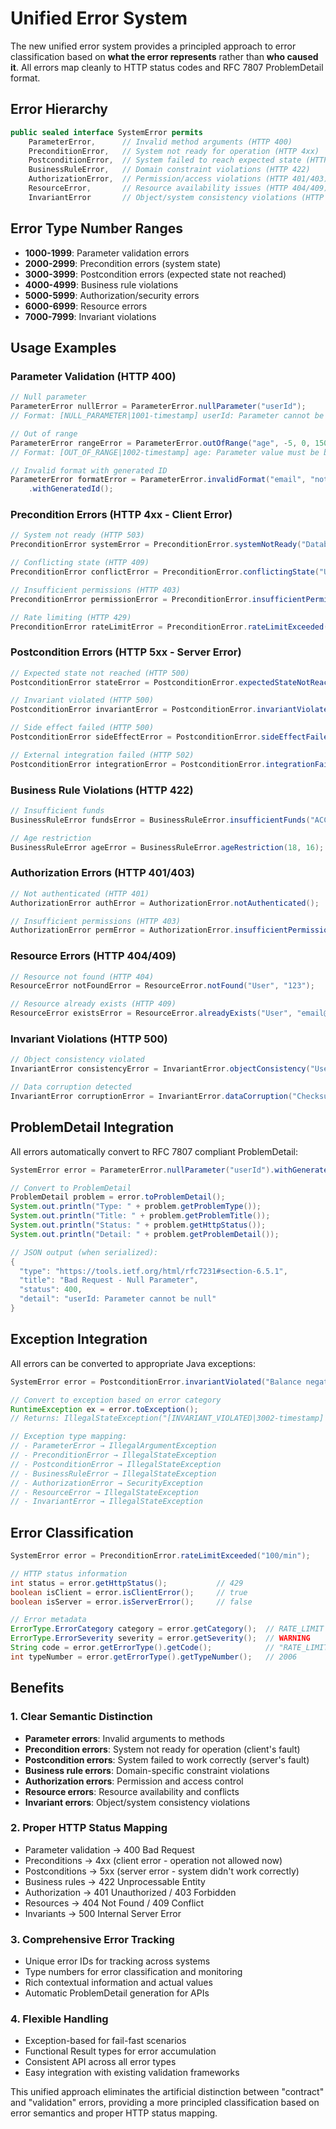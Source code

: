 # Unified Error System

The new unified error system provides a principled approach to error classification based on **what the error represents** rather than **who caused it**. All errors map cleanly to HTTP status codes and RFC 7807 ProblemDetail format.

## Error Hierarchy

```java
public sealed interface SystemError permits 
    ParameterError,      // Invalid method arguments (HTTP 400)
    PreconditionError,   // System not ready for operation (HTTP 4xx)  
    PostconditionError,  // System failed to reach expected state (HTTP 5xx)
    BusinessRuleError,   // Domain constraint violations (HTTP 422)
    AuthorizationError,  // Permission/access violations (HTTP 401/403)
    ResourceError,       // Resource availability issues (HTTP 404/409)
    InvariantError       // Object/system consistency violations (HTTP 500)
```

## Error Type Number Ranges

- **1000-1999**: Parameter validation errors
- **2000-2999**: Precondition errors (system state)
- **3000-3999**: Postcondition errors (expected state not reached)  
- **4000-4999**: Business rule violations
- **5000-5999**: Authorization/security errors
- **6000-6999**: Resource errors
- **7000-7999**: Invariant violations

## Usage Examples

### Parameter Validation (HTTP 400)

```java
// Null parameter
ParameterError nullError = ParameterError.nullParameter("userId");
// Format: [NULL_PARAMETER|1001-timestamp] userId: Parameter cannot be null

// Out of range
ParameterError rangeError = ParameterError.outOfRange("age", -5, 0, 150);
// Format: [OUT_OF_RANGE|1002-timestamp] age: Parameter value must be between 0 and 150

// Invalid format with generated ID
ParameterError formatError = ParameterError.invalidFormat("email", "not-an-email")
    .withGeneratedId();
```

### Precondition Errors (HTTP 4xx - Client Error)

```java
// System not ready (HTTP 503)
PreconditionError systemError = PreconditionError.systemNotReady("Database maintenance in progress");

// Conflicting state (HTTP 409)
PreconditionError conflictError = PreconditionError.conflictingState("User already logged in");

// Insufficient permissions (HTTP 403)
PreconditionError permissionError = PreconditionError.insufficientPermissions("admin role required");

// Rate limiting (HTTP 429)
PreconditionError rateLimitError = PreconditionError.rateLimitExceeded("100 requests per minute");
```

### Postcondition Errors (HTTP 5xx - Server Error)

```java
// Expected state not reached (HTTP 500)
PostconditionError stateError = PostconditionError.expectedStateNotReached("ACTIVE", "PENDING");

// Invariant violated (HTTP 500)
PostconditionError invariantError = PostconditionError.invariantViolated("Account balance cannot be negative");

// Side effect failed (HTTP 500)
PostconditionError sideEffectError = PostconditionError.sideEffectFailed("Email notification not sent");

// External integration failed (HTTP 502)
PostconditionError integrationError = PostconditionError.integrationFailed("PaymentService", "processPayment");
```

### Business Rule Violations (HTTP 422)

```java
// Insufficient funds
BusinessRuleError fundsError = BusinessRuleError.insufficientFunds("ACC123", 1000.0, 500.0);

// Age restriction
BusinessRuleError ageError = BusinessRuleError.ageRestriction(18, 16);
```

### Authorization Errors (HTTP 401/403)

```java
// Not authenticated (HTTP 401)
AuthorizationError authError = AuthorizationError.notAuthenticated();

// Insufficient permissions (HTTP 403)
AuthorizationError permError = AuthorizationError.insufficientPermissions("ADMIN");
```

### Resource Errors (HTTP 404/409)

```java
// Resource not found (HTTP 404)
ResourceError notFoundError = ResourceError.notFound("User", "123");

// Resource already exists (HTTP 409)
ResourceError existsError = ResourceError.alreadyExists("User", "email@example.com");
```

### Invariant Violations (HTTP 500)

```java
// Object consistency violated
InvariantError consistencyError = InvariantError.objectConsistency("User has email but no email_verified flag");

// Data corruption detected
InvariantError corruptionError = InvariantError.dataCorruption("Checksum mismatch in user data");
```

## ProblemDetail Integration

All errors automatically convert to RFC 7807 compliant ProblemDetail:

```java
SystemError error = ParameterError.nullParameter("userId").withGeneratedId();

// Convert to ProblemDetail
ProblemDetail problem = error.toProblemDetail();
System.out.println("Type: " + problem.getProblemType());
System.out.println("Title: " + problem.getProblemTitle());
System.out.println("Status: " + problem.getHttpStatus());
System.out.println("Detail: " + problem.getProblemDetail());

// JSON output (when serialized):
{
  "type": "https://tools.ietf.org/html/rfc7231#section-6.5.1",
  "title": "Bad Request - Null Parameter", 
  "status": 400,
  "detail": "userId: Parameter cannot be null"
}
```

## Exception Integration

All errors can be converted to appropriate Java exceptions:

```java
SystemError error = PostconditionError.invariantViolated("Balance negative");

// Convert to exception based on error category
RuntimeException ex = error.toException();
// Returns: IllegalStateException("[INVARIANT_VIOLATED|3002-timestamp] Invariant 'Balance negative': System invariant violated: Balance negative")

// Exception type mapping:
// - ParameterError → IllegalArgumentException
// - PreconditionError → IllegalStateException  
// - PostconditionError → IllegalStateException
// - BusinessRuleError → IllegalStateException
// - AuthorizationError → SecurityException
// - ResourceError → IllegalStateException
// - InvariantError → IllegalStateException
```

## Error Classification

```java
SystemError error = PreconditionError.rateLimitExceeded("100/min");

// HTTP status information
int status = error.getHttpStatus();           // 429
boolean isClient = error.isClientError();     // true
boolean isServer = error.isServerError();     // false

// Error metadata
ErrorType.ErrorCategory category = error.getCategory();  // RATE_LIMIT
ErrorType.ErrorSeverity severity = error.getSeverity();  // WARNING
String code = error.getErrorType().getCode();            // "RATE_LIMIT_EXCEEDED"
int typeNumber = error.getErrorType().getTypeNumber();   // 2006
```

## Benefits

### 1. **Clear Semantic Distinction**
- **Parameter errors**: Invalid arguments to methods
- **Precondition errors**: System not ready for operation (client's fault)
- **Postcondition errors**: System failed to work correctly (server's fault)
- **Business rule errors**: Domain-specific constraint violations
- **Authorization errors**: Permission and access control
- **Resource errors**: Resource availability and conflicts
- **Invariant errors**: Object/system consistency violations

### 2. **Proper HTTP Status Mapping**
- Parameter validation → 400 Bad Request
- Preconditions → 4xx (client error - operation not allowed now)
- Postconditions → 5xx (server error - system didn't work correctly)
- Business rules → 422 Unprocessable Entity
- Authorization → 401 Unauthorized / 403 Forbidden
- Resources → 404 Not Found / 409 Conflict
- Invariants → 500 Internal Server Error

### 3. **Comprehensive Error Tracking**
- Unique error IDs for tracking across systems
- Type numbers for error classification and monitoring
- Rich contextual information and actual values
- Automatic ProblemDetail generation for APIs

### 4. **Flexible Handling**
- Exception-based for fail-fast scenarios
- Functional Result types for error accumulation
- Consistent API across all error types
- Easy integration with existing validation frameworks

This unified approach eliminates the artificial distinction between "contract" and "validation" errors, providing a more principled classification based on error semantics and proper HTTP status mapping.